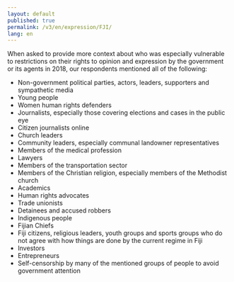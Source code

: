 ```yaml
---
layout: default
published: true
permalink: /v3/en/expression/FJI/
lang: en
---
```


When asked to provide more context about who was especially vulnerable to restrictions on their rights to opinion and expression by the government or its agents in 2018, our respondents mentioned all of the following:
-	Non-government political parties, actors, leaders, supporters and sympathetic media
-	Young people
-	Women human rights defenders
-	Journalists, especially those covering elections and cases in the public eye
-	Citizen journalists online
-	Church leaders
-	Community leaders, especially communal landowner representatives
-	Members of the medical profession
-	Lawyers
-	Members of the transportation sector
-	Members of the Christian religion, especially members of the Methodist church
-	Academics
-	Human rights advocates
-	Trade unionists
-	Detainees and accused robbers
-	Indigenous people
-	Fijian Chiefs
-	Fiji citizens, religious leaders, youth groups and sports groups who do not agree with how things are done by the current regime in Fiji
-	Investors
-	Entrepreneurs
-	Self-censorship by many of the mentioned groups of people to avoid government attention

